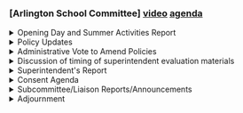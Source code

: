 ### [Arlington School Committee] [video](https://www.youtube.com/watch?v=IX3e3ZTO6SE) [agenda](https://arlington.novusagenda.com/agendapublic/MeetingView.aspx?MeetingID=1854&MinutesMeetingID=-1&doctype=Agenda)

<details><summary>Opening Day and Summer Activities Report</summary> 
<details><summary>	 Kirsi Allison Ampe - 11</summary>

> So we begin with the opening day report on summer activities.
</details>
<details><summary>	 Elizabeth Homan - 81</summary>

> Dr. Holman. Let me get some slides pulled up. Give me one moment, and then Dr. Ford Walker will jump in. All right, hold on. That's not the screen you want. Okay. We've had an excellent launch to the school year, if a little bit steamy this week, and we're going to open up with what we were working on in curriculum work, and then I'll close us out with some of the stuff we did to launch the school year.
</details>
<details><summary>	 Mona Ford Walker - 1104</summary>

> Thank you. Good evening, everyone. As Dr. Holman mentioned, we had a very exciting summer. There was a lot of learning, a lot of adult learning that took place, and a lot of fun. Each department really engaged teachers, staff, and leaders in a number of different experiences, and so I'll walk you through what some of those included this past summer. Our Diversity, Equity, Inclusion, Justice, and Belonging Department had 18 K to 12 teachers participate in a four-day virtual training, and this is really led in partnership with DESE and the ideas workshops that they offer, and they particularly focused on the anti-racist school practices to support the success of all students, of course. In our English Language Arts Department, we had a number of teachers that really prioritized looking at curriculum maps, also prioritized looking at curriculum, and in our ninth grade staff, they really looked at heterogeneous grouping, the initiative, and took some time to think through what changes and implementations needed to be made with curriculum units and planning, and they developed essential questions as well as norms for that particular initiative. Also, our middle school teachers examined titles as well as looked at a number of different curricula to determine changes that needed to be made, and also we had a number of teachers that participated in Lexia training, and Lexia is an ELA offering that is really targeted to meet the needs of students who are performing at all grade levels. In our ELL Department, we had some work that was done around looking at curriculum units, making sure that they were aligned with DESE models, and also making sure that there were certain state and federal documents that were completed and updated, including parent notification forms, program exit letters, et cetera. In our History and Social Studies Department, a number of teachers participated in looking at curricula again and revamping it and making sure that there were strong connections to our new ELA curriculum, Expeditionary Learning, and they really spent some time making sure that there were intentional opportunities for students to connect both content areas. And also, at Audison, there was work done around specifically AI and modern world, and there were some updates made to the curriculum in that area. In our Health and Wellness Department, particularly at grades four and grade six through nine, there was some work done around updating lessons, particularly around the human growth and development units, and those will be shared at a later date, the specific adjustments that were made. In addition to that, there was also a number of staff members that participated in an experience that was centered around updating PE, or physical education, as well as our FACTS curricula. In our Library Digital Learning Department, staff also worked on really identifying the Massachusetts Digital Literacy Computer Science Standards within lessons and making sure that there was a strong link to those particular standards, and in addition to that, they also worked on making more intentional connections to the National Library Standards, as well. In our Math and Computer Science Department, there are sixth through twelfth grade teachers worked on orienting new staff to curriculum and the pacing guides. As you all know, there was a change in leadership at that department. Our new director, Octavia Bronner, did some work with our former director, Matt Coleman, to make sure that there was alignment made to some of the practices that had started last year already, particularly around grading for equity and making sure that some of those conversations continued into this new year, although there was a new leader. Also, there was intentional work to make sure that there were some content areas that did not necessarily get lost in the transition between leaders, and what I mean by that is some conversations around making sure that some of the initiatives that Mr. Coleman was in the middle of leading didn't necessarily falter with the new leadership. In addition to that, there was some specific work done around the cybersecurity curriculum and also some intentional work around pacing guides. In our nursing department, there were a number of nurses that attended a great deal of training. Some of the training was connected to ensuring that topics such as emergency preparedness and medication administration were given due attention, but also there were a number of participants that, excuse me, a number of staff that participated in learning about the new SNAP health portal that is going to be piloted at Bishop and Gibbs this year, and also, in addition to that, we had a number of new hires in our nursing department. In our performing arts department, two teachers participated in a national project titled Musician of the Month, and in this particular program, it's about making sure that music education is embraced and that there is a deeper dive into understanding different composers, performers and ensembles, and also different music styles that exist. In science, there was a great deal of work also done to make sure that there were deeper connections made to our new ELA curriculum, Expeditionary Learning, and also there was a lot of work that took place within that department to make sure that topics of diversity, equity and inclusion were embedded in the experiences of students. Also, there were more opportunities for teachers to engage in group work with one another and also group work in making sure that group work was reflected in the learning experiences of students. In our social-emotional learning department, we had a number of staff, and Dr. Holman will share this, hopefully, when she talks about opening day, but we had a number of staff comment on some of the opportunities that they experienced with social-emotional learning as a result of our two leaders in this particular department, as a result of them doing some intentional work with staff over the course of opening day and new teacher orientation to really experience what social-emotional learning could look like in the classroom. This was as a result of their work over the summer to really be intentional about embedding social-emotional learning and the learning experience for students. They also updated some counseling and SEL curriculum, particularly at Gibbs, and also there was a small elementary team that did some planning around department time, prioritizing anti-racism. Our special education department participated in a number of trainings. I won't review every single training there, but there were 38 participants that were able to take advantage of a number of different experiences. Allison, would you like to add to that?
</details>
<details><summary>	 Allison ? - 152</summary>

> No. We've switched this year to safety care for our crisis intervention and de-escalation training, which is required by the state, so we had previously been doing therapeutic crisis intervention, but through this, we were able to train in-district trainers. In the past, we had two trainers. We now have 16, so we're able to offer more training across the district and minimize disruption to schools as far as scheduling and having people out of the building and get more people in the training, so the folks who did that this summer will be leading trainings this school year. The first session begins next week, and then you've asked in the past about Orton-Gillingham. We have another cohort who took the coursework over the summer, and then this year, we'll be doing their practicum over the course of the school year, and then these were some other offerings that folks participated in.
</details>
<details><summary>	 Mona Ford Walker - 606</summary>

> Thank you. In our visual arts department, there was also some intentional work done around updating curriculum and updating some learning experiences. Specifically, there were five new courses that were being worked on over the summer, filmmaking, animation, mural painting, and set design, metal smithing, and jewelry making, so we're super excited about the addition of those courses, and also in our K-8 grades, teachers worked on transitioning from the traditional approach to teaching and learning to the teaching for artistic behaviors curricula, and this is a live link that you can click on to learn a little bit more about what that particular approach is. In our world languages department, the theme of looking at curricula continued and updating it continued, and there was the creation of a new thematic unit in grade eight that really prioritized looking at authentic resources, and teachers also researched authentic resources and developed learning sequences for existing thematic units. And just shifting a little bit to our newest departments, we did want to provide an update around some of the work that took place in those particular departments, so Matt Coleman, our former Director of Mathematics, who's now the Director of Data Research and Accountability, did a lot of work this summer to review systems currently in place within Arlington Public Schools, and also to identify different areas of growth around data collection, data analysis, and also tying systems together that are currently in place and making sure that we are using them most effectively. So some of his work included attending a Power School University training. As you know, Power School is a huge platform within the district that is, I would say, the center of a lot that takes place around student data development management and housing data. Also, he met with different leaders throughout the district to gain a sense of some of their needs at the school-based level around data collection, but also around how to improve processes. He also did a preliminary look at school data, as well as district data, and started to identify different areas that we will continue to look at and review in order to make progress. And also, he did a lot of work around preparing the school leaders and schools for the new year in terms of data and creating data folders and really making data more of a conversation. Also, our new family engagement and communications director did a lot of work over the summer to connect with families, to transition the work of engagement to more of a central location, but also to really strengthen and identify areas where engagement could be strengthened in the district. And so, she is in the process of continuing to meet with people throughout the district to gain a sense of what the needs are, and also to begin to work on updating district offerings, such as the district website, as well as creating a communication hub. She also launched the district's Instagram page to further the home-to-school connection, and also onboarded two communication specialists, which will help her with this work. And finally, in our leadership development and onboarding department, this was, I would say, a really busy summer for Kate, who is the leader in this particular area, and her work really involved onboarding new leaders, as well as new teachers, as well, and also onboarding new central office staff. And that included supporting the work of new principals by providing just one-to-one support, also providing more technical support, as well, as needed. And she also matched mentors with mentees, and she supported that effort with our teachers.
</details>
<details><summary>	 Elizabeth Homan ? - 23</summary>

> New teacher orientation? Yeah. Did you hear that? That was you, but I didn't hear that. Oh, go for it. Okay. You start.
</details>
<details><summary>	 Mona Ford Walker - 952</summary>

> So, I'm going to transition to our new teacher orientation that took place last week, and it was an exciting time where we were able to welcome approximately 70 new staff to Arlington Public Schools, and this took place over the course of two days, where they were able to learn a little bit more about the curriculum, also learn a little bit more about systems and structures, such as our evaluation and observation system. They learned a little bit more about special education, diversity, equity, inclusion, justice, and belonging, and they also had an opportunity to meet with their union representatives and work with their mentors. I will say that we have a number of excited staff who are very happy to be here, and they are looking forward to the work ahead of them. Welcome to our new teachers, and I'll only add that we opened by talking to them about our mission and our goals and our vision statement and the fact that growth, joy, belonging, and empowerment live at the center of what we do here in Arlington, and hope that that sets a really strong tone for their entry into the work. I'm going to talk a little bit about August Leadership Workshop and opening day, and then we'll be done. So at August Leadership Workshop, we were really focused on getting a better definition working for ourselves about what deeper learning is, and also digging in a little bit to some of the phrases, terms, and eventually initiatives that sort of are the core of our strategic plan. So our objectives are right there. One of our key objectives was to complete a task together with the guidance of students. So we had a group of about 10 students who taught everybody at August Leadership Workshop, which included 53 teachers, 20 coaches, 51 administrators, how to dance. And that was silly and fun, and it was only about two hours of the time we spent at Leadership Workshop over two days, but it was a very fun two hours, and we learned from the students. And so the whole point of that exercise was we placed the students in the position of being teacher. We placed ourselves in the position of student. And as a result of that, a lot of vulnerabilities surfaced that come along with being a student that allowed us to then talk about what that experience is like. We were in leveled groups. We got to decide what our level of comfort was with this task. And so if you didn't have as high of a level of comfort, you entered later in the flash mob. And we got to talk, too, about what the implications of that were for things like leveled grouping, because then we got to experience leveled grouping, and for some, that was a different experience than it was for others. So we got into a lot of really rich conversations surrounding that learning task, but we also did a lot of very serious work. We looked at data sources in order to help schools start to think about what kinds of practices they wanted to perpetuate in their work this year. As Dr. Ford-Walker mentioned, Mr. Coleman had done a lot of intensive work over the summer to make data really easy to access and analyze for our leaders in accordance with what some of the data was in our strategic plan that we said we wanted to track as outcomes. And so they got to do some early work thinking about what their school improvement plans would have in them, what kinds of things they needed to focus on, took a look at where some of their greatest gaps lived, and then started the beginning work of getting a school improvement plan together, which they'll then continue into their ILTs. It's always wonderful to have the teachers there for these discussions, because they can be there in front of their colleagues with their principals and administrators sort of sharing the message that they take away from these days, and as they start their ILT, their instructional leadership team meetings. So that went pretty well. We managed to pull it off. We did have a flash mob to launch the year at opening day. And then we had some really powerful panels at opening day. We had a panel with the new cabinet team. We have two new members and three members who came off of that team. And so we wanted to introduce the group to everybody. So we had everybody submit whatever questions they wanted to ask us, and we pulled them out of not a hat, but a little box from food services. And so we didn't know what we were getting. It was a little scary, but we answered a few questions and introduced ourselves. And then we had the students who had done that work with us at Leadership Workshop do a student panel for the staff and talk about what they had learned about learning and what they had learned about belonging and growth while they were teaching us. And it was really fun to hear their reflections on the work of teaching. and very inspirational to a lot of our teachers, and it went really well. So that was opening day, and we've had a hot but smooth launch, and I'll talk about that in a little bit when we do the superintendent's report. But we're really excited to start this school year, and really encouraged by the tone and effort and perseverance that we've seen our educators put in over the summer. And off we go. Take any questions.
</details>
<details><summary>	 Kirsi Allison Ampe - 10</summary>

> Great, thank you very much. Does anyone have any questions?
</details>
<details><summary>	 Paul Schlichtman - 54</summary>

> Mr. Shulkman. I'm sort of curious that I'm seeing the new arts courses at the high school. I'm wondering how much of an influence having a new facility and being able to have a place to do this is in terms of expanding and developing our curriculum. Do you know about that at all?
</details>
<details><summary>	 Mona Ford Walker - 179</summary>

> I know it's impactful. I mean, they couldn't offer some of these courses if they didn't have the resources they have in the rooms that are in the new art wing. But I'd have to ask Leo. No, I'm really thrilled to see. It appears to be a product of the hard work we did to get the building improved. It looked like things we weren't able to do in the past. And I think that's really an important story to be telling, that the investment we're making in this building is paying off and improve teaching and learning. I think the collaboration, the sort of co-collaboration between departments in that department to offer some of these classes is really exciting because it highlights the nature of, the importance of interdisciplinary work if you're gonna do deeper learning work. And we can't do that kind of interdisciplinary work if we don't have facilities and resources like the ones we have at the new high school. The design layout, too, is specifically meant to foster that as well. Mr. Thielman.
</details>
<details><summary>	 Jeff Thielman - 57</summary>

> Thank you, Dr. Ford, welcome. Thank you. My question is, thank you for this report on all of the professional development. Do you, I mean, you inherited some of this, I imagine. Are you starting to think about how all of this work in professional development connects with changes in student performance or changes in student life?
</details>
<details><summary>	 Mona Ford Walker - 144</summary>

> That's a great question because there was a lot of professional development that took place over the summer. Which is great, which is wonderful. I think the question now is how impactful is it going to be on student learning and also student experiences? And so I would say that I'm definitely in a place now where I'm entering the space of really looking at what's the impact. Also, there was a financial implication to some of these experiences as well. And so looking to see if there are ways to make sure that we're getting the most that we possibly can in order to enrich the experiences of students, but also in order to make sure that we're being fiscally responsible too. So I'm in that process of looking at that. That's a big question, great, thank, that's a good answer. Thank you.
</details>
<details><summary>	 Len Karden - 71</summary>

> Mr. Cardin. Thanks. So I see that grading for equity is mentioned in a couple of places and we've heard about that before. I'll mention it later during future agenda items. But I think it would be good to have a deeper dive on sort of what work you're doing, what work you're finding meaningful, what you're focusing on, because there's so many different aspects of that. Thank you. Thank you.
</details>
<details><summary>	 Liz Exton - 131</summary>

> Ms. Sexton. Thank you for this report. I just wanted to highlight my appreciation for the paraprofessional guidebook. That came up quite a bit in some negotiations. And I think that providing that and having that professional expectation also helps them to feel very supported and a member of the community. So I appreciate the work that went into that. I will also, we didn't have this in here, but name that we had for the first time some professional development specific to paraprofessionals on opening day and professional development specific to administrative assistants on opening day. That's never happened before. And so that really helps people feel a sense of belonging when they see themselves on an agenda. And it's been nice to have the capacity to offer those supports.
</details>
<details><summary>	 Mona Ford Walker - 63</summary>

> That's great, thank you. And we're also considering how do we continue to expand those offerings as well. And so we're looking at options for, so our whole district professional development days that happen throughout the year, I think there's six of them. We're looking at how can we make sure that some of those offerings are also specific to paraprofessionals as well.
</details>
<details><summary>	 Kirsi Allison Ampe - 53</summary>

> That's fantastic. Anyone else? Okay, I had one comment. So first, I appreciate, well, actually two comments. One on the health, when you said the SNAP, there's like a SNAP thing here for the nursing, they talked about using the SNAP health portal. Is this different from the mass SNAP health nutrition benefits?
</details>
<details><summary>	 Mona Ford Walker - 20</summary>

> I mean, it's just a coincidence in names. That's what the platform's called, SNAP. Right, but it has no relation.
</details>
<details><summary>	 Kirsi Allison Ampe - 154</summary>

> Okay, okay, I was just wondering. Because it's not totally out of the realm of possibility that they could be the same, but okay. And then the second is, I could tell there were a bunch of links in the document. They don't work for us, and I'm assuming they won't work for the public. And I think this is partly a novice thing. And what I'm wondering is if it would be possible to just capture all the links so they could just be cut and pasted if you want to go, you know, at the very end of the document for each, do you see what I'm saying? That, you know, it'd have for each section, you just put down what the links were so that if it doesn't come through in whatever you're looking at, at least you can see what they are and cut and paste them into your browser.
</details>
<details><summary>	 Mona Ford Walker - 7</summary>

> Thank you for letting me know that.
</details>
<details><summary>	 Kirsi Allison Ampe - 44</summary>

> So this isn't, oh no, it's not you. It's, this is a continued problem. I think it's a tech thing that we just haven't worked out. So. Thank you. Okay. Okay, anything more on this?  No? Okay, thank you very much. Thank you.
</details></details>
<details><summary>Policy Updates</summary> 
<details><summary>	 Kirsi Allison Ampe - 8</summary>

> So next, we have policy updates. Mr. Schlickman.
</details>
<details><summary>	 Paul Schlichtman - 101</summary>

> Thank you. We gave a brief report at the special meeting in August, so none of this is unexpected. First of all, within the group of policy updates, we have four policies before the committee for first reading. However, one of them, file AC, is merely the correction of a typographical error in the policy. So there was a blank line where we were supposed to fill in Arlington Public Schools. So just making that edit is not a substantive change in policy, so I'm going to move to suspend the rules and advance file AC as amended to second reading.
</details>
<details><summary>	 Kirsi Allison Ampe - 92</summary>

> Second. Okay. Vote. Is there? She gets to call that. Yeah. I've been absent too often. Does anyone have any comments about this? No, we're concerned. Okay, so we can just have a regular vote because none of us are remote. All in favor? Aye. Any opposed? Any abstentions? Okay, that passes 7-0-0. And now that we've suspended the rules, we're now on second reading for AC, I move approval. Second. Okay, second. I mean, any discussion? No, okay. All in favor? Aye. Any opposed? Any abstentions? Okay, that also passes unanimously.
</details>
<details><summary>	 Paul Schlichtman - 273</summary>

> Okay, if you recall, we were working on ACA, which was in terms of safe and supporting school environment. And at the request of the policies committee, we forward the proposed policy to Doug Heim, who is looking to the courts. There's a case right now, Foote v. Ludlow, that was decided in favor of the district that is under appeal, will be heard sometime this month. And he'd like to see what happens there before he recommends policy amendments to us. So that's sitting on the side until that happens. File ACA-E, what we're looking to do here is place the DESE guidelines into the policy manual. This is just sort of a transparency tool so that it's clear for anybody looking in the policy manual where some of these decisions concerning safe and supportive school environment are coming from. All the things that we've been doing have either been grounded in federal law, state law, state regulation, or MIAA. The second policy up for review is JJE, co-curricular and extracurricular activities. We are adding the requirements for athletic participation from the MIAA. We must do this in order to participate with MIAA. So in terms of clarity, we're putting the language about participation according to gender identity into the policy. The third policy then before us is a revision of the nutrition and wellness policy, and the health department has been working to bring our current policy to align with federal free lunch standards and state nutrition policies. And that will be back up for second reading at the next meeting. So that is the first read for those three policies.
</details>
<details><summary>	 Kirsi Allison Ampe - 16</summary>

> Okay, does anyone have any comments or questions about any of these policies at this time?
</details>
<details><summary>	 ? - 43</summary>

> Just on the wellness policy, some of the edits aren't showing up on track changes. Like there are definitely things that were changed in here that aren't in this redlined copy that's in Novus. So. Does the policy read correctly or is it?
</details>
<details><summary>	 Paul Schlichtman - 113</summary>

> It looks, I mean, it reads, yeah, it reads fine. So I think it's good. I think just we want it, it's important that people know that there are additional changes that were made from the first, from what we have currently to what we would adopt that aren't like redlined in the. Yeah, we were working on multiple documents. So it's entirely possible that things aren't read that are actually changes. So we'll try to go and fix that and get that to the committee. Well, and just update it in Novus. So if anyone's looking for it in the next couple of days, they can find the updated, the corrected version.
</details>
<details><summary>	 Kirsi Allison Ampe - 8</summary>

> Okay, any other comments or questions, Ms. Axton?
</details>
<details><summary>	 Liz Exton - 122</summary>

> So also on the wellness policy, and I don't even know if anyone actually knows the answer to this, the classroom celebrations will be food free. It was my understanding that that was the intention in practice for a while. And so just to understand that this is codifying that. Yes. Okay. So my follow up question is, well, it was my understanding that that was the intended practice. It feels like it is not universal. So just as this policy is approved, presumably at our next meeting, that there's a way to share that out with staff. And in fact, everybody that isn't there, spend enough time. Putting it on our communicate this list right now. Thank you very much. Okay.
</details>
<details><summary>	 Kirsi Allison-Ampe - 4</summary>

> Okay. Anything else? Okay.
</details></details>
<details><summary>Administrative Vote to Amend Policies</summary> 
<details><summary>	 Kirsi Allison-Ampe - 51</summary>

> Then we go to the next agenda item, which is policy related as well. Oh yes. Okay. So the next one is a motion to, oops. Sorry, I didn't see that they had written all this stuff out. Yeah. Okay. Where's the, oh, there it is. Okay. So Mr. Schlickman. Okay.
</details>
<details><summary>	 Paul Schlichtman - 164</summary>

> In going through the policy, first of all, we found Dr. McNeil in there and we found a couple of reference to assistant superintendents. And we knew that we wanted Dr. Ford Walker to be in that one spot. And there were places where assistant superintendent should now be deputy superintendent. But even more critical is that we only have three more meetings after this in this building, unless the high school building project committee tells us otherwise. We're moving over to Millbrook Drive. So our address will no longer be 869 Massachusetts Avenue. We'll have a Millbrook Drive address. And rather than having the policy committee and the school committee vote to edit all the policies that list our address, that this motion would allow the administration to do this administratively. So I move that the Arlington School Committee authorizes the superintendent to make administrative changes to policies containing the title assistant superintendent in any policy containing the street address of central office.
</details>
<details><summary>	  Kirsi Allison-Ampe - 28</summary>

> Second. Any further discussion? Thank you for doing this. All in favor? Aye. Any opposed?  Any abstentions? Nope. So that passes unanimously. And that completes policy. Okay.
</details></details>
<details><summary>Discussion of timing of superintendent evaluation materials</summary> 
<details><summary>	  Kirsi Allison-Ampe - 152</summary>

> So, moving on, we have a discussion of the timing of the superintendent evaluation materials. So I didn't realize I was driving this, but the reason that this was brought before you is that my understanding is CBI, or, yeah, CBI requires us, it details all the time, all the timeline for when the superintendent evaluation process occurs. And the first thing that happens is that the superintendent's supposed to have materials ready for us at the next school committee meeting. And we wondered if it would be possible to move that to, did we want first? Sometime in October. Sometime in October. Because of when accountability and data. Right. And, yeah, it's based on when the accountability data is available. Then the superintendent would do a presentation on these materials the second meeting in October. So, I wanted to find out how people feel about this. And. Perfectly. Okay. Mr. Phelan.
</details>
<details><summary>	 Mr. Phelan? - 46</summary>

> I think, I'm wondering, it just occurs to me as you say this, if we should sort of amend this policy to have words in there like generally or something. Maybe the policies and procedures subcommittee, because you can't really predict when data will be available.
</details>
<details><summary>	 Various - 149</summary>

> Yeah, it's, we certainly can do that. Right now it's a little. I'm not, I'm sorry, I'm not doing it, I'm not doing it right. Which one is? Which one has all the data? The CBI doesn't have it. Well, that's what, so that was the other thing I was gonna say. The reason I'm being very hedgy about all the timelines and everything is that the CBI that is in our online policy manual is not the correct version. Oh. And I hadn't had a chance to work out where the correct version is and then make sure it gets uploaded. When did you change it? We did change it. At least in 2018. That's what I was finding in my notes, but I wanted to reference. So this is, what's not in there right now is that accurate? No, it's not accurate at all. Oh. Mr. Cardin.
</details>
<details><summary>	 Len Karden - 97</summary>

> But we did change it, because when Paul and I, and I don't know who, was it Bill, was the third member, were advised by MASC on revising the policy, we adopted the standard MASC policy because they said, they recommended that any details about the process be negotiated with the superintendent in their contract. Ah. We took out all the details. Okay. I thought we just, I forgot that. So that would be the stock MASC policy should be provided. So do whatever you want. Yes, so it is. So we can do whatever we want.
</details>
<details><summary>	 Various - 266</summary>

> Ah, okay. Have at it. Have a good time. Keep us posted. Let us know. Yep. Okay. Just, what policy, CBI? Yeah, yeah. Yeah, so. Do you remember that, Paul? I do remember that discussion. Yeah, I sort of remember this now. But I do wonder, as not even a new chair, that it's helpful to have some guidelines. And I wonder if we want to have like CBI, not E, but I don't know. R would be appropriate. No, we already have CBI. Oh, we have an E, oh. Yeah, we have an E, so it can't be E. Anyway, CBI R, whatever that has an, yeah, we should. I don't, anyway. So I'm confused by this because it ends up leaving it totally open. And there's nothing to refer to. And that makes me nervous about continuity from year to year and being fair and equitable from year to year. So I'm kind of wondering. I do now remember us talking and deciding this, but I'm not. What does it say in her contract?  Nothing. I don't, it doesn't. Basically that it will be negotiated with you all. Yeah. That you will evaluate me. Yeah, so, okay. I don't know, do we want to throw this to policy? I mean, I can figure things out with the superintendent this year. But I am concerned about this in practice. And I'm raising this concern to you. And I'm asking, do we want to kick it to policy? Do you want me to come up with something? What do you want to do? Mr. Thiel.
</details>
<details><summary>	 Jeff Thielman - 22</summary>

> I think you can kick it to policy and you can kind of send a suggestion to us based on your experience.
</details>
<details><summary>	 ? - 128</summary>

> Okay. I will pull the MAFC policy on CBI, which assuming that's what we adopted. And just as a pro forma thing, maybe bring it back at the next meeting so it is voted and in place in the book. And then we can go from there. No, but I think it is. I think it is. I think it's accurate. I just didn't know. This is accurate. Yeah. The CDI is accurate. Okay. The chair is saying it would be helpful for future chairs to have a timeline in some place. Yeah. Okay. Or at least a suggestion of a procedure so that a timeline and a procedure of things. But I think it's something the subcommittee can look at. Yeah. Yes. Okay. Yeah. Because Mr. Cardin.
</details>
<details><summary>	 Len Karden - 91</summary>

> Yeah. I mean, it doesn't matter that much, but the intent was that it would be written down. It just wouldn't be in the policy. It would be an addendum to our contract. It doesn't matter where it's written down, I don't think, that much. It's a little bit more flexible when you're changing superintendents to, you know, they may come in with a different idea of when the evaluation should be, and then it would have to go to policy if that person insisted on that. So I don't care.
</details>
<details><summary>	 Kirsi Allison-Ampe - 53</summary>

> Yeah. I'm thinking... That was the recommendation from MNIC. Okay. I'm thinking that it could be a suggested timeline just so there's something to do, and then it could be picked up and adopted into the superintendent's contract or changed, but just as a suggested timeline. Ms. Exton, did you have a question?
</details>
<details><summary>	 Liz Exton - 78</summary>

> Well, I just was thinking about when Dr. Homan started and some of that. We did have a conversation about when we were going to do this, and it might look different based on... And then we sort of have gone back to, I think, the timing that you had been doing previously. So I guess, yes, the open-endedness I see is unclear, but I also think that we should have some flexibility to work with the superintendent.
</details>
<details><summary>	  Kirsi Allison-Ampe - 53</summary>

> Okay. So it sounds like it's getting kicked to policy, listening to suggestions, we're staying with the old policy, but maybe we add some sort of outline or something as an addendum, and we will... I will work out the process with the superintendent, and I think that's it. Right? Okay. Great. Okay.
</details></details>
<details><summary> Superintendent's Report</summary> 
<details><summary>	  Kirsi Allison-Ampe - 3</summary>

> Next, superintendent's report.
</details>
<details><summary>	 Elizabeth Homan - 1465</summary>

> All right. Considering we just did our opening report, and it's the opening of school, there will be a little bit of redundancy here, and a little bit of additional information that didn't make it into your deck, but I will make sure it gets uploaded into NOVUS. So first of all, welcome back to school, everybody, and back to school committee meetings. As I mentioned, we had a wonderful opening day, got to hear from some students and think about deeper learning and what that means for our work together this year. I want to say welcome to all of our new staff and any new families who have joined Arlington in the past couple of months, since we were last here, and welcome to our school committee meetings. Dr. Ford-Walker, it's great to have you here. We're really excited this year, at the start of the school year, about our new APS before school breakfast club. We are open for breakfast at all of our schools at 7.30 at the elementary level, 8 o'clock at the secondary level, in order to make sure that this is well-staffed and well-programmed so that we can have some games and do some activities with everybody. We've got some incentivized pay for the programming leads, and a lot of our teaching assistants have taken this up because it gives them a little bit extra in the paycheck each week. And as I said, we are open a half hour before school starts at all schools, and we are asking only that families make sure that their students take breakfast, because that's part of how we subsidize the program. If students get breakfast, we get some of a reimbursement from the state for that. So the only rule about breakfast club is that you come, you are happy, and you eat breakfast, and then you go to class with a full stomach. So we're really enjoying this. We had a lot of excitement about it from families, and we had over 300 students signed up before the first day of school, so it's going well. I wanted to give a few updates. Dr. Ford-Walker actually already updated you on a few of these things, so I'll go quickly. Just about work that's been going on in our new Department of Communications and Family Engagement. It's been really great to have a little added capacity in this area. We are working on systems for establishing monthly family newsletters and making sure all of the information that needs to be in there gets in there from all the different departments. It's been hard over the past few years to make sure we've got everything and to try to remember everything, so we have a few more sort of systems to make it easier to remember some of those things. We're continuing the weekly leader logs to the administration, just with a little bit more collaboration around what needs to be in there. That's a weekly communication that I send to all of the administrators in the district. I've been doing that since I arrived, but it's been sometimes hard to remember to get all of the things in there. So that's where we share any new procedures with administrators, any new expectations that are coming down the pike, any updates or like, hey, this is on the horizon, and we sort of give a layout of the week of any district meetings that they need to attend. And we're working on approximately monthly newsletters to staff using some of those same systems. As I said, we held some first-ever training with administrative assistants so that we make sure we have a welcoming environment for families to walk into and make sure they know how all of our systems and information systems are working and how to use them to share information out. They'll be getting some training on how to also update their websites, their school websites, so that they can be on top of making sure those school websites have any information families need on them. We've hired a new engagement specialist. This is a new term for the registrar role, so we just changed the title of the registrar to engagement specialist. So welcome to Micaiah Healy. She's going to be our new engagement specialist. And thank you to Wes Peer for getting this department off the ground and going and getting a lot of really great work done so far. Enrollments are in your materials, and I wanted to speak a little bit to the heat this week. As everybody knows, we had six schools who went home early today because of extreme heat conditions. That was definitely the right decision for today. Conditions climbed up to 93 to 98 degrees in several classrooms in those schools where we had sent students home. We only sent students home in schools that do not have air conditioning in a majority of the classrooms in the school. We've been doing frequent spot checks of heat in significantly impacted areas. Starting on Tuesday, we deployed a whole bunch of thermometers to our administrators who were moving around the buildings with them, taking spot checks of heat and sending data over to the central office throughout the last couple of days. We've been rotating students and classes to cooled spaces where we can for a break from the heat. Our offices and libraries are air conditioned, or our central spaces like cafeterias, our lobbies even are air conditioned, and we've been using them, trying to get people a little bit of a break so they're not there for a sustained period in the really hot space. We were over 90 degrees by 10 a.m. in lots of our schools today, especially on some of those top floors. A lot of our rooms, even with air conditioning, were at the 80-degree mark or 85-degree mark. AC was having trouble keeping up. We did hit 98 on the third floor of Thompson, like I said. For tonight, we have a plan. Our plan for tomorrow is to be in for the full day. We're going to do everything we can to make sure that happens. We've done a few things tonight that we couldn't do earlier in the week because the overnight temperatures were so high that it really wouldn't have done anything. We are placing fans in front of our windows. Our custodial crews, as they're going through rooms tonight, are placing a fan in front of the window to pull the cooler outside air into the room so that we have more outside air circulating through the building. We also typically have our ventilation systems off overnight. They're sort of automatically turned off, and then they turn back on. It helps save some energy. Tonight they're going to run all night long. That will pull more outside air that's supposed to get down to 70 degrees overnight into the building, and we should be able to do full air exchanges with that running throughout the coolest part of the night, which should cool off some of those indoor spaces. We've also opened the dampers up on those systems where we're able to do so. Some of the decision-making factors as we were thinking about heat and time, because obviously any loss of learning time in the first week of school is deeply unfortunate, and we really didn't, like, I don't take decisions like that lightly at all, but we were thinking about the amount of extended time students would spend in extreme heat, the number of visits we had had to the nurse due to heat-related illness earlier in the week, and we had had several visits from staff and students to nurses experiencing some heat-related exhaustion or illness. Other readings that we were taking, like I said, throughout the day and also some of the after-school care implications for families. It's not safe to send a student home to an empty house in extreme heat, especially if that house doesn't have air conditioning. So safety looks lots of different ways. We have to think about all those different versions of safety when we're making decisions like this. So, like I said, the plan for tomorrow is a full day of school. We're hopeful that with it getting down to 70 degrees overnight tonight that we'll be in good shape to open up, and we are sorry for the inconvenience cost for everybody and for the discomfort that everybody has felt this week. It was not the best way to start the year, but it's been okay, and people are, the kids are upbeat and smiling and having fun, even if they're moving a little slower. Happy to take any questions.
</details>
<details><summary>	  Kirsi Allison-Ampe - 85</summary>

> Any questions? Oh. Okay. Yeah, no, I think it was good to make the call and let the families know. I think the thing that was the hardest for them was being informed that it might happen, and then they were just like, I don't know what to do, and so I think it was good to just make a decision, do the call, and I think families were happy, but I didn't hear lots and lots of grumbling. Okay, what do we have next?
</details></details>
<details><summary>Consent Agenda</summary> 
<details><summary>	  Kirsi Allison-Ampe - 152</summary>

> Consent agenda. Okay. This is long. All items listed with an asterisk are considered to be routine and will be enacted by one motion. There will be no separate discussion of these items unless a member of this committee so requests, in which case the item will be considered in its normal sequence. Warrant number 23304, $624,184.99, dated 6-27-23. Warrant number 23312, $494,945.19, dated 6-30-23. Warrant number 24009, $163,092.96, dated 7-25-23. Warrant number 24026, $227,506.14, dated 8-8-23. Warrant number 24036, $525,191.80, dated 8-22-23. Warrant number 24052, $260,758.72, dated 9-6-23. School committee minutes of June 15th, 23, school committee special meeting minutes of August 18th, 23, and school committee special meeting minutes of August 30th, 23. All for approval. Well, that was the longest agenda we've had in quite some time. I move approval. Second. Okay. There is no discussion. All in favor? Aye. Any opposed? Any abstentions? Okay. So, that passes unanimously.
</details></details>
<details><summary>Subcommittee/Liaison Reports/Announcements</summary> 
<details><summary>	  Kirsi Allison-Ampe - 10</summary>

> Now, we have subcommittee and liaison reports. Budget. Mr. Cardin.
</details>
<details><summary>	 Len Karden - 3</summary>

> Nothing to report.
</details>
<details><summary>	  Kirsi Allison-Ampe - 3</summary>

> Okay. Community relations.
</details>
<details><summary>	  Liz Exton - 92</summary>

> Thank you. So, I have reposted the draft school committee chat, which I had presented in the spring, and then, as I was looking at the schedule that we had created, Saturday, September 23rd is town day, and I know that a lot of school committee members have other obligations on that day, and so, I had proposed in here that we cancel it. I'm also happy to try to reschedule that first for a different weekend, but I just wanted to point it out since it is in two weeks. Opinions?
</details>
<details><summary>	  Kirsi Allison-Ampe + Others - 141</summary>

> Okay. Anyone have any comments or anything?  Cancel it. Okay. I don't know. Yeah. Yeah. Okay. Oh, no. I was definitely going to not have it that date, I guess. Yes. Reschedule versus just not have it at all. Not have it at all. Okay. Thank you. I think it could be rescheduled, but it's also letting people know that just because it has a focus topic doesn't mean you can't talk about the thing somewhere else. So, even though, you know, if we cancel it, just make sure people understand they could ask questions about that topic somewhere else. Yes. Okay. All right. I'll check in with Ms. Diggins and Dr. Homan, too, just because we had worked on having an administrator there, so rescheduling to make sure that somebody's available. Okay. Okay. Thank you. Second? Second. Curriculum, accountability.
</details>
<details><summary>	 Jane Morgan - 9</summary>

> We're meeting next week on Wednesday at 2.30. Okay.
</details>
<details><summary>	 Jeff Thielman - 66</summary>

> Facilities? Mr. Thelman? The assistant superintendent for finance and operations and I are trying to find a date. You got to get back to me with some dates. And so, once we have some options that fit our mutual schedules, then I'm going to reach out to the subcommittee to meet, and we're going to talk about the district's submission to the capital planning committee. Okay.
</details>
<details><summary>	 Kirsi Allison-Ampe - 8</summary>

> Policy? We've already discussed. We've already talked. Okay.
</details>
<details><summary>	 Jeff Thielman - 51</summary>

> Building committee? We met, and as I said last week, the turnover of phase two is October 30th. There'll be a more formal communication placed on the website, and the superintendent will get something out, too, next week, but it's October 30th. Everything but the Menomonee Preschool will be done. Okay.
</details>
<details><summary>	 Kirsi Allison-Ampe - 16</summary>

> Liaison reports? Anyone? No? Announcements? And future agenda items. Mr. Cardin, I know you had one.
</details>
<details><summary>	 Len Karden - 20</summary>

> Yes. So, I request that at some point we hear a presentation on the district's exploration of grading for equity.
</details>
<details><summary>	 Kirsi Allison-Ampe - 29</summary>

> Sorry. I have to write it down. Okay. Great. And, Ms. Casey, do you have anything? No? Okay. Nope. Just back in the swing of things. Okay. Mr. Schluchman.
</details>
<details><summary>	 Paul Schlichtman - 41</summary>

> Yeah. If we could arrange to meet some of our new folks in leadership positions, well, I have an in-person before us at some point in the near future, so we know who they are, and they know who we are.
</details>
<details><summary>	 Kirsi Allison-Ampe - 4</summary>

> Okay. Anything else? No?
</details></details>
<details><summary>Adjournment</summary> 
<details><summary>	 Kirsi Allison-Ampe - 63</summary>

> We do not have an executive session, so do I have a motion to adjourn? So moved. Do I have a second? Second. Okay. We're all out of practice. Want to hang out? Well, he's just, like, hanging out here. We like each other. Okay. All in favor? Aye. Yes. Any opposed?  Any abstentions? Okay.  Thank you. Thank you. Thank you.
</details></details>